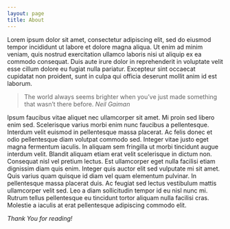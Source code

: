 ```yaml
---
layout: page
title: About
---
```


Lorem ipsum dolor sit amet, consectetur adipiscing elit, sed do eiusmod tempor incididunt ut labore et dolore magna aliqua. Ut enim ad minim veniam, quis nostrud exercitation ullamco laboris nisi ut aliquip ex ea commodo consequat. Duis aute irure dolor in reprehenderit in voluptate velit esse cillum dolore eu fugiat nulla pariatur. Excepteur sint occaecat cupidatat non proident, sunt in culpa qui officia deserunt mollit anim id est laborum.

>The world always seems brighter when you’ve just made something that wasn’t there before. <cite>Neil Gaiman</cite>

Ipsum faucibus vitae aliquet nec ullamcorper sit amet. Mi proin sed libero enim sed. Scelerisque varius morbi enim nunc faucibus a pellentesque. Interdum velit euismod in pellentesque massa placerat. Ac felis donec et odio pellentesque diam volutpat commodo sed. Integer vitae justo eget magna fermentum iaculis. In aliquam sem fringilla ut morbi tincidunt augue interdum velit. Blandit aliquam etiam erat velit scelerisque in dictum non. Consequat nisl vel pretium lectus. Est ullamcorper eget nulla facilisi etiam dignissim diam quis enim. Integer quis auctor elit sed vulputate mi sit amet. Quis varius quam quisque id diam vel quam elementum pulvinar. In pellentesque massa placerat duis. Ac feugiat sed lectus vestibulum mattis ullamcorper velit sed. Leo a diam sollicitudin tempor id eu nisl nunc mi. Rutrum tellus pellentesque eu tincidunt tortor aliquam nulla facilisi cras. Molestie a iaculis at erat pellentesque adipiscing commodo elit.

*Thank You for reading!*